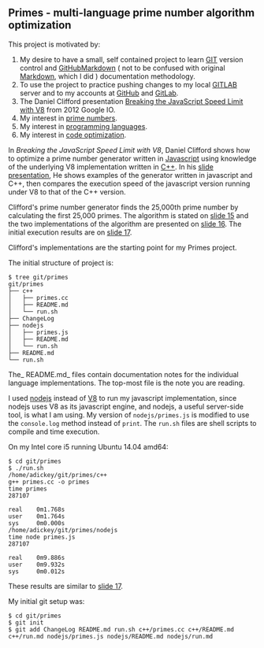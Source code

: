 ## Primes - multi-language prime number algorithm optimization

This project is motivated by:

1. My desire to have a small, self contained project to learn [GIT][] version control and [GitHubMarkdown][] ( not to be confused with original [Markdown][], which I did ) documentation methodology.
2. To use the project to practice pushing changes to my local [GITLAB][] server and to my accounts at [GitHub][] and [GitLab][].
3. The Daniel Clifford presentation [Breaking the JavaScript Speed Limit with V8][] from 2012 Google IO.
4. My interest in [prime numbers][].
5. My interest in [programming languages][].
6. My interest in [code optimization][].

In _Breaking the JavaScript Speed Limit with V8_, Daniel Clifford shows how to optimize a prime number generator written in [Javascript][]
using knowledge of the underlying V8 implementation written in [C++][]. In his [slide presentation][], He shows examples of the generator written in javascript and C++,
then compares the execution speed of the javascript version running under V8 to that of the C++ version.

Clifford's prime number generator finds the 25,000th prime number by calculating the first 25,000 primes. The algorithm is stated on [slide 15][] and
the two implementations of the algorithm are presented on [slide 16][]. The initial execution results are on [slide 17][].

Clifford's implementations are the starting point for my Primes project. 

The initial structure of project is:

    $ tree git/primes
    git/primes
    ├── c++
    │   ├── primes.cc
    │   ├── README.md
    │   └── run.sh
    ├── ChangeLog
    ├── nodejs
    │   ├── primes.js
    │   ├── README.md
    │   └── run.sh
    ├── README.md
    └── run.sh


The_ README.md_ files contain documentation notes for the individual language implementations. 
The top-most file is the note you are reading.
 
I used [nodejs][] instead of [V8][] to run my javascript implementation, since nodejs uses V8 as its javascript engine,
and nodejs, a useful server-side tool, is what I am using. My version of `nodejs/primes.js` is modified to use the `console.log` method instead
of `print`. The `run.sh` files are shell scripts to compile and time execution.

On my Intel core i5 running Ubuntu 14.04 amd64:

    $ cd git/primes
    $ ./run.sh
    /home/adickey/git/primes/c++
    g++ primes.cc -o primes
    time primes
    287107
    
    real    0m1.768s
    user    0m1.764s
    sys     0m0.000s
    /home/adickey/git/primes/nodejs
    time node primes.js
    287107
    
    real    0m9.886s
    user    0m9.932s
    sys     0m0.012s

These results are similar to [slide 17][].

My initial git setup was:

    $ cd git/primes
    $ git init
    $ git add ChangeLog README.md run.sh c++/primes.cc c++/README.md c++/run.md nodejs/primes.js nodejs/README.md nodejs/run.md

[GIT]: https://git-scm.com/book/en/v2/Getting-Started-About-Version-Control
[GITLAB]: https://about.gitlab.com/
[GitHub]: https://github.com/alandickey
[GitLab]: https://gitlab.com/u/alandickey
[GitHubMarkdown]: https://guides.github.com/features/mastering-markdown/
[Markdown]: http://daringfireball.net/
[Breaking the JavaScript Speed Limit with V8]: https://developers.google.com/v8/videos#video0a
[slide presentation]: http://v8-io12.appspot.com/
[slide 15]: http://v8-io12.appspot.com/#15
[slide 16]: http://v8-io12.appspot.com/#16
[slide 17]: http://v8-io12.appspot.com/#17
[prime numbers]: https://en.wikipedia.org/wiki/Prime_number
[programming languages]: https://en.wikipedia.org/wiki/Programming_language
[code optimization]: http://c2.com/cgi/wiki?RulesOfOptimizationi
[C++]: http://en.cppreference.com/w/
[Javascript]: http://www.ecma-international.org/ecma-262/6.0/
[nodejs]: https://nodejs.org
[V8]: https://en.wikipedia.org/wiki/V8_(JavaScript_engine)
